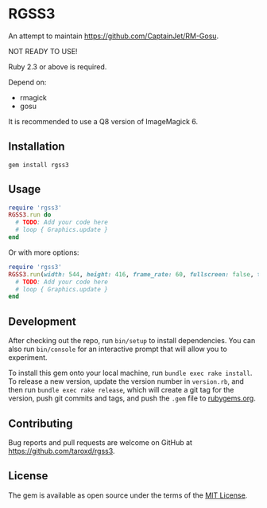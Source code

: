 # RGSS3

An attempt to maintain https://github.com/CaptainJet/RM-Gosu.

NOT READY TO USE!

Ruby 2.3 or above is required.

Depend on:
* rmagick
* gosu

It is recommended to use a Q8 version of ImageMagick 6.

## Installation
```
gem install rgss3
```

## Usage

```ruby
require 'rgss3'
RGSS3.run do
  # TODO: Add your code here
  # loop { Graphics.update }
end
```

Or with more options:
```ruby
require 'rgss3'
RGSS3.run(width: 544, height: 416, frame_rate: 60, fullscreen: false, title: 'Game', rtp: 'path/to/rtp') do
  # TODO: Add your code here
  # loop { Graphics.update }
end
```

## Development

After checking out the repo, run `bin/setup` to install dependencies. You can also run `bin/console` for an interactive prompt that will allow you to experiment.

To install this gem onto your local machine, run `bundle exec rake install`. To release a new version, update the version number in `version.rb`, and then run `bundle exec rake release`, which will create a git tag for the version, push git commits and tags, and push the `.gem` file to [rubygems.org](https://rubygems.org).

## Contributing

Bug reports and pull requests are welcome on GitHub at https://github.com/taroxd/rgss3.

## License

The gem is available as open source under the terms of the [MIT License](http://opensource.org/licenses/MIT).

